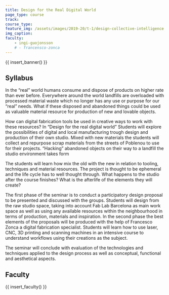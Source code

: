 ```yaml
---
title: Design for the Real Digital World
page_type: course
track:
course_type:
feature_img: /assets/images/2019-20/t-1/design-collective-intelligence.jpg
img_caption: 
faculty: 
    - ingi-guojonsson
    # - francensco-zonca
---
```


{{ insert_banner() }}

## Syllabus 

In the “real” world humans consume and dispose of products on higher rate than ever before. Everywhere around the world landfills are overloaded with processed material waste which no longer has any use or purpose for our “real” needs. What if these disposed and abandoned things could be used as valuable material resource for production of new and lovable objects.

How can digital fabrication tools be used in creative ways to work with these resources? In “Design for the real digital world” Students will explore the possibilities of digital and local manufacturing trough design and production of their own studio. Mixed with new materials the students will collect and repurpose scrap materials from the streets of Poblenou to use for their projects. “Hacking” abandoned objects on their way to a landfill the studio environment takes form

The students will learn how mix the old with the new in relation to tooling, techniques and material resources. The project is thought to be ephemeral and the life cycle has to well thought through. What happens to the studio after the course finishes? What is the afterlife of the elements they will create?

The first phase of the seminar is to conduct a participatory design proposal to be presented and discussed with the groups. Students will design from the raw studio space, taking into account Fab Lab Barcelona as main work space as well as using any available resources within the neighbourhood in terms of production, materials and inspiration. In the second phase the best elements of the proposals will be produced with the help of Francesco Zonca a digital fabrication specialist. Students will learn how to use laser, CNC, 3D printing and scanning machines in an intensive course to understand workflows using their creations as the subject.

The seminar will conclude with evaluation of the technologies and techniques applied to the design process as well as conceptual, functional and aesthetical aspects.

## Faculty

{{ insert_faculty() }}